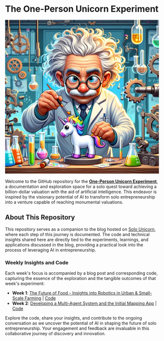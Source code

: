 # The One-Person Unicorn Experiment

![Cover Image](3e10fb35-cc9f-4182-bf1e-fb816841dd41_1024x1024.webp)

Welcome to the GitHub repository for the [**One-Person Unicorn Experiment**](https://solounicorn.substack.com/), a documentation and exploration space for a solo quest toward achieving a billion-dollar valuation with the aid of artificial intelligence. This endeavor is inspired by the visionary potential of AI to transform solo entrepreneurship into a venture capable of reaching monumental valuations.

## About This Repository

This repository serves as a companion to the blog hosted on [Solo Unicorn](https://solounicorn.substack.com/), where each step of this journey is documented. The code and technical insights shared here are directly tied to the experiments, learnings, and applications discussed in the blog, providing a practical look into the process of leveraging AI in entrepreneurship.

### Weekly Insights and Code

Each week's focus is accompanied by a blog post and corresponding code, capturing the essence of the exploration and the tangible outcomes of that week's experiment:

- **Week 1**: [The Future of Food - Insights into Robotics in Urban & Small-Scale Farming](https://open.substack.com/pub/solounicorn/p/week-1-the-future-of-food-insights?r=i8zum&utm_campaign=post&utm_medium=web&showWelcomeOnShare=true) | [Code](https://github.com/Growbotics-AI/solo-unicorn-code/tree/main/week-1)
- **Week 2**: [Developing a Multi-Agent System and the Initial Mapping App](https://open.substack.com/pub/solounicorn/p/week-1-the-future-of-food-insights?r=i8zum&utm_campaign=post&utm_medium=web&showWelcomeOnShare=true) | [Code](https://github.com/Growbotics-AI/solo-unicorn-code/tree/main/week-2)

Explore the code, share your insights, and contribute to the ongoing conversation as we uncover the potential of AI in shaping the future of solo entrepreneurship. Your engagement and feedback are invaluable in this collaborative journey of discovery and innovation.


